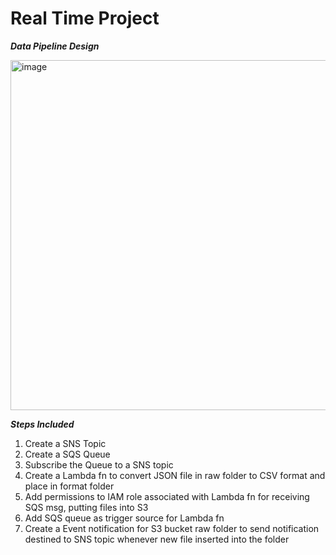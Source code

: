 # Real Time Project

_**Data Pipeline Design**_

<img width="560" alt="image" src="https://github.com/winnu3103/real_time_project/assets/135350109/7e6e8509-85b7-4300-9024-63e763ea71a1">

_**Steps Included**_
1. Create a SNS Topic
2. Create a SQS Queue
3. Subscribe the Queue to a SNS topic
4. Create a Lambda fn to convert JSON file in
   raw folder to CSV format and place in format folder
5. Add permissions to IAM role associated with Lambda fn
   for receiving SQS msg, putting files into S3
6. Add SQS queue as trigger source for Lambda fn
7. Create a Event notification for S3 bucket raw folder to send notification
   destined to SNS topic whenever new file inserted into the folder
